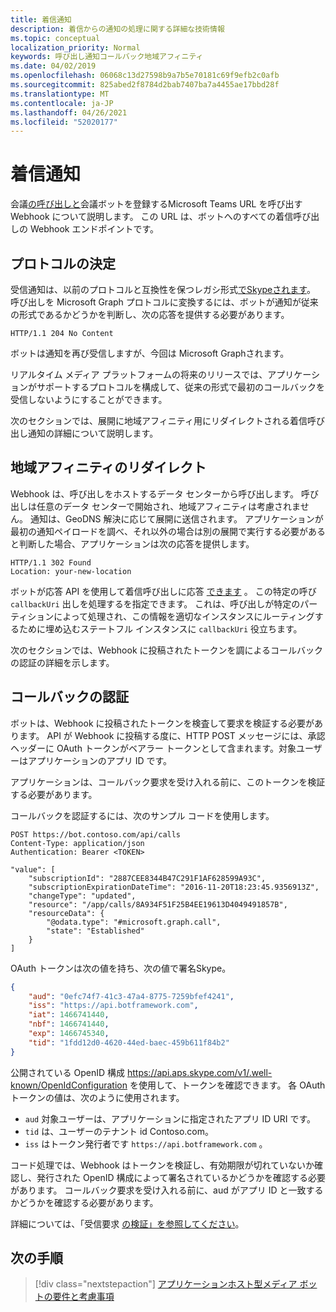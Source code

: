 ```yaml
---
title: 着信通知
description: 着信からの通知の処理に関する詳細な技術情報
ms.topic: conceptual
localization_priority: Normal
keywords: 呼び出し通知コールバック地域アフィニティ
ms.date: 04/02/2019
ms.openlocfilehash: 06068c13d27598b9a7b5e70181c69f9efb2c0afb
ms.sourcegitcommit: 825abed2f8784d2bab7407ba7a4455ae17bbd28f
ms.translationtype: MT
ms.contentlocale: ja-JP
ms.lasthandoff: 04/26/2021
ms.locfileid: "52020177"
---
```

# <a name="incoming-call-notifications"></a>着信通知

会議[の呼び出しと](./registering-calling-bot.md#create-new-bot-or-add-calling-capabilities)会議ボットを登録するMicrosoft Teams URL を呼び出す Webhook について説明します。 この URL は、ボットへのすべての着信呼び出しの Webhook エンドポイントです。

## <a name="protocol-determination"></a>プロトコルの決定

受信通知は、以前のプロトコルと互換性を保つレガシ形式[でSkypeされます](/azure/bot-service/dotnet/bot-builder-dotnet-real-time-media-concepts?view=azure-bot-service-3.0&preserve-view=true)。 呼び出しを Microsoft Graph プロトコルに変換するには、ボットが通知が従来の形式であるかどうかを判断し、次の応答を提供する必要があります。

```http
HTTP/1.1 204 No Content
```

ボットは通知を再び受信しますが、今回は Microsoft Graphされます。

リアルタイム メディア プラットフォームの将来のリリースでは、アプリケーションがサポートするプロトコルを構成して、従来の形式で最初のコールバックを受信しないようにすることができます。

次のセクションでは、展開に地域アフィニティ用にリダイレクトされる着信呼び出し通知の詳細について説明します。

## <a name="redirects-for-region-affinity"></a>地域アフィニティのリダイレクト

Webhook は、呼び出しをホストするデータ センターから呼び出します。 呼び出しは任意のデータ センターで開始され、地域アフィニティは考慮されません。 通知は、GeoDNS 解決に応じて展開に送信されます。 アプリケーションが最初の通知ペイロードを調べ、それ以外の場合は別の展開で実行する必要があると判断した場合、アプリケーションは次の応答を提供します。

```http
HTTP/1.1 302 Found
Location: your-new-location
```

ボットが応答 API を使用して着信呼び出しに応答 [できます](https://developer.microsoft.com/graph/docs/api-reference/beta/api/call_answer) 。 この特定の呼び `callbackUri` 出しを処理するを指定できます。 これは、呼び出しが特定のパーティションによって処理され、この情報を適切なインスタンスにルーティングするために埋め込むステートフル インスタンスに `callbackUri` 役立ちます。

次のセクションでは、Webhook に投稿されたトークンを調によるコールバックの認証の詳細を示します。

## <a name="authenticate-the-callback"></a>コールバックの認証

ボットは、Webhook に投稿されたトークンを検査して要求を検証する必要があります。 API が Webhook に投稿する度に、HTTP POST メッセージには、承認ヘッダーに OAuth トークンがベアラー トークンとして含まれます。対象ユーザーはアプリケーションのアプリ ID です。

アプリケーションは、コールバック要求を受け入れる前に、このトークンを検証する必要があります。

コールバックを認証するには、次のサンプル コードを使用します。

```http
POST https://bot.contoso.com/api/calls
Content-Type: application/json
Authentication: Bearer <TOKEN>

"value": [
    "subscriptionId": "2887CEE8344B47C291F1AF628599A93C",
    "subscriptionExpirationDateTime": "2016-11-20T18:23:45.9356913Z",
    "changeType": "updated",
    "resource": "/app/calls/8A934F51F25B4EE19613D4049491857B",
    "resourceData": {
        "@odata.type": "#microsoft.graph.call",
        "state": "Established"
    }
]
```

OAuth トークンは次の値を持ち、次の値で署名Skype。

```json
{
    "aud": "0efc74f7-41c3-47a4-8775-7259bfef4241",
    "iss": "https://api.botframework.com",
    "iat": 1466741440,
    "nbf": 1466741440,
    "exp": 1466745340,
    "tid": "1fdd12d0-4620-44ed-baec-459b611f84b2"
}
```

公開されている OpenID 構成 <https://api.aps.skype.com/v1/.well-known/OpenIdConfiguration> を使用して、トークンを確認できます。 各 OAuth トークンの値は、次のように使用されます。

* `aud` 対象ユーザーは、アプリケーションに指定されたアプリ ID URI です。
* `tid` は、ユーザーのテナント id Contoso.com。
* `iss` はトークン発行者です `https://api.botframework.com` 。

コード処理では、Webhook はトークンを検証し、有効期限が切れていないか確認し、発行された OpenID 構成によって署名されているかどうかを確認する必要があります。 コールバック要求を受け入れる前に、aud がアプリ ID と一致するかどうかを確認する必要があります。

詳細については、「受信要求 [の検証」を参照してください](https://github.com/microsoftgraph/microsoft-graph-comms-samples/blob/master/Samples/Common/Sample.Common/Authentication/AuthenticationProvider.cs)。

## <a name="next-step"></a>次の手順

> [!div class="nextstepaction"]
> [アプリケーションホスト型メディア ボットの要件と考慮事項](~/bots/calls-and-meetings/requirements-considerations-application-hosted-media-bots.md)

